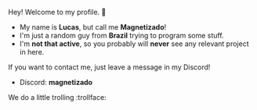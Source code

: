 Hey! Welcome to my profile. 👋

- My name is **Lucas**, but call me **Magnetizado**!
- I'm just a random guy from **Brazil** trying to program some stuff.
- I'm **not that active**, so you probably will **never** see any relevant project in here.

If you want to contact me, just leave a message in my Discord!
- Discord: **magnetizado**

We do a little trolling :trollface:
